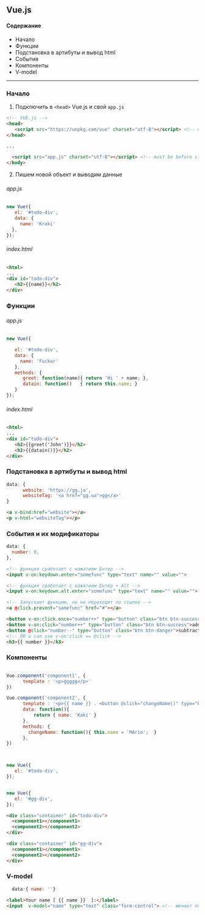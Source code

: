 ## Vue.js

#### Содержание
* Начало
* Функции
* Подстановка в артибуты и вывод html
* События
* Компоненты
* V-model
---

### Начало

1. Подключить в `<head>` Vue.js и свой `app.js`
```html
<!-- VUE.js -->
<head>
   <script src="https://unpkg.com/vue" charset="utf-8"></script> <!-- must be in head -->
</head>

...

  <script src="app.js" charset="utf-8"></script> <!-- must be before close body tag -->
</body>
```


2. Пишем новой объект и выводим данные
###### app.js
```js
new Vue({
   el: '#todo-div',
   data: {
     name: 'Kraki'
  },
});
```

###### index.html
```html
<html>
...
<div id="todo-div">
   <h2>{{name}}</h2>
</div>
```


### Функции
###### app.js
```js
new Vue({

   el: '#todo-div',
   data: {
     name: 'Fuckar'
   },
   methods: {
      greet: function(name){ return 'Hi ' + name; },
      datain: function()   { return this.name; }
   }
});
```

###### index.html
```html
<html>
...
<div id="todo-div">
   <h2>{{greet('John')}}</h2>
   <h2>{{datain()}}</h2>
</div>
```



### Подстановка в артибуты и вывод html
```js
data: {
      website: 'https://gg.ja',
      websiteTag: '<a href="gg.ua">gg</a>'
}

```

```html
<a v-bind:href="website"></a>
<p v-html="websiteTag"></p>
```




### События и их модификаторы
```js
data: {
  number: 0,
},
```

```html
<!-- функция сработает с нажатием Ентер -->
<input v-on:keydown.enter="somefunc" type="text" name="" value="">

<!-- функция сработает с нажатием Ентер + Alt -->
<input v-on:keydown.alt.enter="somefunc" type="text" name="" value="">

<!-- Запускает функцию, но не переходит по ссылке -->
<a @click.prevent="somefunc" href="#"></a>

<button v-on:click.once="number++" type="button" class="btn btn-success">add_once</button>
<button v-on:click="number++" type="button" class="btn btn-success">add</button>
<button @click="number--" type="button" class="btn btn-danger">subtract</button>
<!-- OR u can use v-on:click == @click -->
<h3>{{ number }}</h3>
```


### Компоненты
```js

Vue.component('component1', {
      template : '<p>ggggg</p>'
})

Vue.component('component2', {
      template : '<p>{{ name }} . <button @click="changeName()" type="button" class="btn btn-success">  change </button> </p>',
      data: function(){
          return { name: 'Kaki' }
      },
      methods: {
        changeName: function(){ this.name = 'MArio';  }
      },
})



new Vue({
   el: '#todo-div',
});


new Vue({
   el: '#gg-div',
});

```

```html
<div class="container" id="todo-div">
  <component1></component1>
  <component2></component2>
</div>

<div class="container" id="gg-div">
  <component1></component1>
  <component2></component2>
</div>
```


### V-model
```js
  data:{ name: ''}
```

```html
<label>Your name [ {{ name }}  ]:</label>
<input  v-model="name" type="text" class="form-control"> <!-- меняет поле также в коде (this.name) -->
```
